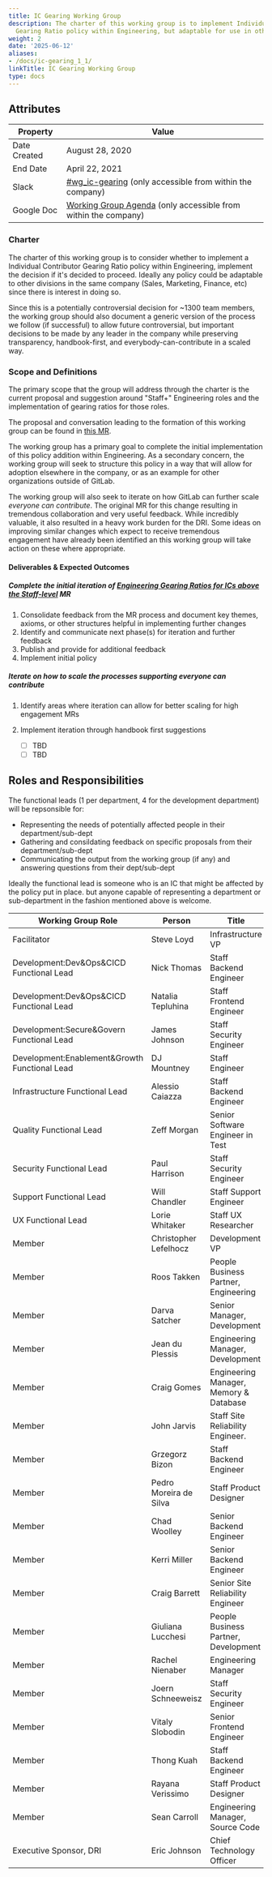 ```yaml
---
title: IC Gearing Working Group
description: The charter of this working group is to implement Individual Contributor
  Gearing Ratio policy within Engineering, but adaptable for use in other roles
weight: 2
date: '2025-06-12'
aliases:
- /docs/ic-gearing_1_1/
linkTitle: IC Gearing Working Group
type: docs
---
```


## Attributes

| Property        | Value           |
|-----------------|-----------------|
| Date Created    | August 28, 2020 |
| End Date | April 22, 2021 |
| Slack           | [#wg_ic-gearing](https://gitlab.slack.com/archives/C01AED9GUAC) (only accessible from within the company) |
| Google Doc      | [Working Group Agenda](https://docs.google.com/document/d/1WJg306wfKhpdwAqMBDj7R_QuBUwGCmz11mvuxOXUHU8/edit#) (only accessible from within the company) |

### Charter

The charter of this working group is to consider whether to implement a Individual Contributor Gearing Ratio policy within Engineering, implement the decision if it's decided to proceed. Ideally any policy could be adaptable to other divisions in the same company (Sales, Marketing, Finance, etc) since there is interest in doing so.

Since this is a potentially controversial decision for ~1300 team members, the working group should also document a generic version of the process we follow (if successful) to allow future controversial, but important decisions to be made by any leader in the company while preserving transparency, handbook-first, and everybody-can-contribute in a scaled way.

### Scope and Definitions

The primary scope that the group will address through the charter is the current proposal and suggestion around "Staff+" Engineering roles and the implementation of gearing ratios for those roles.

The proposal and conversation leading to the formation of this working group can be found in [this MR](https://gitlab.com/gitlab-com/www-gitlab-com/-/merge_requests/59465).

The working group has a primary goal to complete the initial implementation of this policy addition within Engineering. As a secondary concern, the working group will seek to structure this policy in a way that will allow for adoption elsewhere in the company, or as an example for other organizations outside of GitLab.

The working group will also seek to iterate on how GitLab can further scale *everyone can contribute*. The original MR for this change resulting in tremendous collaboration and very useful feedback. While incredibly valuable, it also resulted in a heavy work burden for the DRI. Some ideas on improving similar changes which expect to receive tremendous engagement have already been identified an this working group will take action on these where appropriate.

#### Deliverables & Expected Outcomes

##### Complete the initial iteration of [Engineering Gearing Ratios for ICs above the Staff-level](https://gitlab.com/gitlab-com/www-gitlab-com/-/merge_requests/59465) MR

1. Consolidate feedback from the MR process and document key themes, axioms, or other structures helpful in implementing further changes
1. Identify and communicate next phase(s) for iteration and further feedback
1. Publish and provide for additional feedback
1. Implement initial policy

##### Iterate on how to scale the processes supporting *everyone can contribute*

1. Identify areas where iteration can allow for better scaling for high engagement MRs
1. Implement iteration through handbook first suggestions

   - [ ] TBD
   - [ ] TBD

## Roles and Responsibilities

The functional leads (1 per department, 4 for the development department) will be repsonsible for:

- Representing the needs of potentially affected people in their department/sub-dept
- Gathering and consildating feedback on specific proposals from their department/sub-dept
- Communicating the output from the working group (if any) and answering questions from their dept/sub-dept

Ideally the functional lead is someone who is an IC that might be affected by the policy put in place. but anyone capable of representing a department or sub-department in the fashion mentioned above is welcome.

| Working Group Role                         | Person                | Title                                |
|--------------------------------------------|-----------------------|--------------------------------------|
| Facilitator                                | Steve Loyd            | Infrastructure VP                    |
| Development:Dev&Ops&CICD Functional Lead   | Nick Thomas           | Staff Backend Engineer               |
| Development:Dev&Ops&CICD Functional Lead   | Natalia Tepluhina     | Staff Frontend Engineer               |
| Development:Secure&Govern Functional Lead  | James Johnson         | Staff Security Engineer              |
| Development:Enablement&Growth Functional Lead | DJ Mountney           | Staff Engineer                      |
| Infrastructure Functional Lead             | Alessio Caiazza       | Staff Backend Engineer               |
| Quality Functional Lead                    | Zeff Morgan           | Senior Software Engineer in Test     |
| Security Functional Lead                   | Paul Harrison         | Staff Security Engineer              |
| Support Functional Lead                    | Will Chandler         | Staff Support Engineer               |
| UX Functional Lead                         | Lorie Whitaker        | Staff UX Researcher                   |
| Member                                     | Christopher Lefelhocz | Development VP                       |
| Member                                     | Roos Takken           | People Business Partner, Engineering |
| Member                                     | Darva Satcher         | Senior Manager, Development          |
| Member                                     | Jean du Plessis       | Engineering Manager, Development     |
| Member                                     | Craig Gomes           | Engineering Manager, Memory & Database     |
| Member                                     | John Jarvis           | Staff Site Reliability Engineer.     |
| Member                                     | Grzegorz Bizon        | Staff Backend Engineer               |
| Member                                     | Pedro Moreira de Silva| Staff Product Designer               |
| Member                                     | Chad Woolley          | Senior Backend Engineer              |
| Member                                     | Kerri Miller          | Senior Backend Engineer              |
| Member                                     | Craig Barrett         | Senior Site Reliability Engineer     |
| Member                                     | Giuliana Lucchesi     | People Business Partner, Development |
| Member                                     | Rachel Nienaber       | Engineering Manager                  |
| Member                                     | Joern Schneeweisz     | Staff Security Engineer              |
| Member                                     | Vitaly Slobodin       | Senior Frontend Engineer             |
| Member                                     | Thong Kuah            | Staff Backend Engineer               |
| Member                                     | Rayana Verissimo      | Staff Product Designer               |
| Member                                     | Sean Carroll          | Engineering Manager, Source Code               |
| Executive Sponsor, DRI                     | Eric Johnson          | Chief Technology Officer                   |
